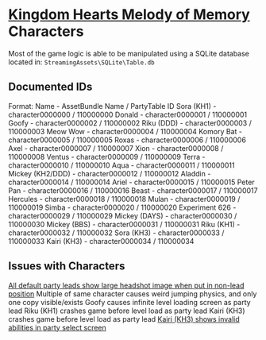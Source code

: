 # [Kingdom Hearts Melody of Memory](index.md) Characters

Most of the game logic is able to be manipulated using a SQLite database located in: `StreamingAssets\SQLite\Table.db`

## Documented IDs

Format: Name - AssetBundle Name / PartyTable ID 
Sora (KH1) - character0000000 / 110000000 
Donald - character0000001 / 110000001
Goofy - character0000002 / 110000002
Riku (DDD) - character0000003 / 110000003
Meow Wow - character0000004 / 110000004
Komory Bat - character0000005 /  110000005
Roxas - character0000006 / 110000006
Axel - character0000007 / 110000007
Xion - character0000008 / 110000008
Ventus - character0000009 / 110000009
Terra - character0000010 / 110000010
Aqua - character0000011 / 110000011
Mickey (KH2/DDD) - character0000012 / 110000012
Aladdin - character0000014 / 110000014
Ariel - character0000015 / 110000015
Peter Pan - character0000016 /  110000016
Beast - character0000017 / 110000017
Hercules - character0000018 / 110000018
Mulan - character0000019 / 110000019
Simba - character0000020 / 110000020
Experiment 626 - character0000029 / 110000029
Mickey (DAYS) - character0000030 / 110000030
Mickey (BBS) - character0000031 / 110000031
Riku (KH1) - character0000032 / 110000032
Sora (KH3) - character0000033 / 110000033
Kairi (KH3) - character0000034 / 110000034

## Issues with Characters

[All default party leads show large headshot image when put in non-lead position](https://i.imgur.com/z7n5PUx.jpg)
Multiple of same character causes weird jumping physics, and only one copy visible/exists
Goofy causes infinite level loading screen as party lead
Riku (KH1) crashes game before level load as party lead
Kairi (KH3) crashes game before level load as party lead
[Kairi (KH3) shows invalid abilities in party select screen](https://i.imgur.com/zqsHNYp.jpg)